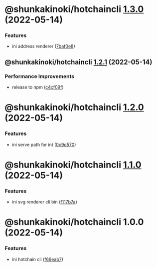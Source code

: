 # @shunkakinoki/hotchaincli [1.3.0](https://github.com/shunkakinoki/contracts/compare/@shunkakinoki/hotchaincli@1.2.1...@shunkakinoki/hotchaincli@1.3.0) (2022-05-14)

### Features

- ini address renderer ([7baf0e8](https://github.com/shunkakinoki/contracts/commit/7baf0e8951bcbe263db59f201c3b8ee83e613df6))

## @shunkakinoki/hotchaincli [1.2.1](https://github.com/shunkakinoki/contracts/compare/@shunkakinoki/hotchaincli@1.2.0...@shunkakinoki/hotchaincli@1.2.1) (2022-05-14)

### Performance Improvements

- release to npm ([c4cf09f](https://github.com/shunkakinoki/contracts/commit/c4cf09f2b303c8051128ea3751b4590f16123a33))

# @shunkakinoki/hotchaincli [1.2.0](https://github.com/shunkakinoki/contracts/compare/@shunkakinoki/hotchaincli@1.1.0...@shunkakinoki/hotchaincli@1.2.0) (2022-05-14)

### Features

- ini serve path for int ([0c9d570](https://github.com/shunkakinoki/contracts/commit/0c9d570d9d65c178dd98a716ac572b18a4e2bd93))

# @shunkakinoki/hotchaincli [1.1.0](https://github.com/shunkakinoki/contracts/compare/@shunkakinoki/hotchaincli@1.0.0...@shunkakinoki/hotchaincli@1.1.0) (2022-05-14)

### Features

- ini svg renderer cli bin ([f117b7a](https://github.com/shunkakinoki/contracts/commit/f117b7abfad6b4e56a3dd45df2110371a0d71584))

# @shunkakinoki/hotchaincli 1.0.0 (2022-05-14)

### Features

- ini hotchain cli ([f66eab7](https://github.com/shunkakinoki/contracts/commit/f66eab762a6e15f05dc4662804f026efd2f17985))
